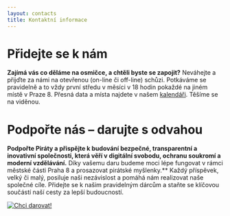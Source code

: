 ```yaml
---
layout: contacts
title: Kontaktní informace
---
```

# Přidejte se k nám
**Zajímá vás co děláme na osmičce, a chtěli byste se zapojit?** Neváhejte a přijďte za námi na otevřenou (on-line či off-line) schůzi. Potkáváme se pravidelně a to vždy první středu v měsíci v 18 hodin pokaždé na jiném místě v Praze 8. Přesná data a místa najdete v našem <a href="{{site.calendar.page}}">kalendáři</a>. Těšíme se na viděnou.

# Podpořte nás – darujte s odvahou

**Podpořte Piráty a přispějte k budování bezpečné, transparentní a inovativní společnosti, která věří v digitální svobodu, ochranu soukromí a moderní vzdělávání.** Díky vašemu daru budeme moci lépe fungovat v rámci městské části Praha 8 a prosazovat pirátské myšlenky.** Každý příspěvek, velký či malý, posiluje naši nezávislost a pomáhá nám realizovat naše společné cíle. Přidejte se k našim pravidelným dárcům a staňte se klíčovou součástí naší cesty za lepší budoucností.

[![Chci darovat!](/assets/img/posts/button-chci-darovat.png)](https://pi2.cz/daruj-pirati-cz-pha)
